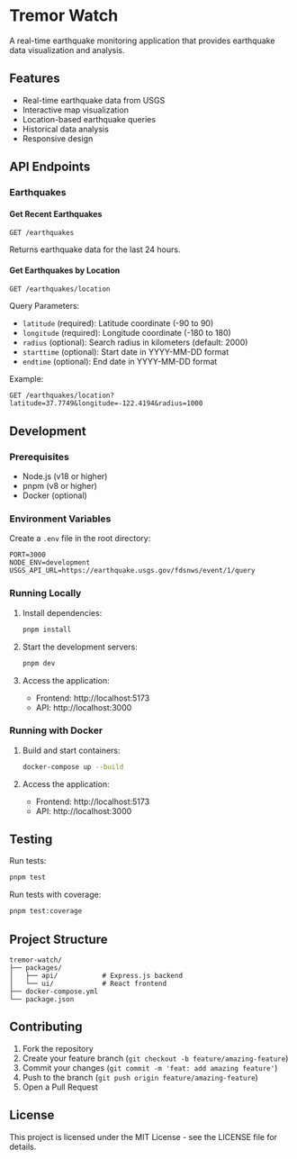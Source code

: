 # Tremor Watch

A real-time earthquake monitoring application that provides earthquake data visualization and analysis.

## Features

- Real-time earthquake data from USGS
- Interactive map visualization
- Location-based earthquake queries
- Historical data analysis
- Responsive design

## API Endpoints

### Earthquakes

#### Get Recent Earthquakes
```http
GET /earthquakes
```

Returns earthquake data for the last 24 hours.

#### Get Earthquakes by Location
```http
GET /earthquakes/location
```

Query Parameters:
- `latitude` (required): Latitude coordinate (-90 to 90)
- `longitude` (required): Longitude coordinate (-180 to 180)
- `radius` (optional): Search radius in kilometers (default: 2000)
- `starttime` (optional): Start date in YYYY-MM-DD format
- `endtime` (optional): End date in YYYY-MM-DD format

Example:
```http
GET /earthquakes/location?latitude=37.7749&longitude=-122.4194&radius=1000
```

## Development

### Prerequisites

- Node.js (v18 or higher)
- pnpm (v8 or higher)
- Docker (optional)

### Environment Variables

Create a `.env` file in the root directory:

```env
PORT=3000
NODE_ENV=development
USGS_API_URL=https://earthquake.usgs.gov/fdsnws/event/1/query
```

### Running Locally

1. Install dependencies:
   ```bash
   pnpm install
   ```

2. Start the development servers:
   ```bash
   pnpm dev
   ```

3. Access the application:
   - Frontend: http://localhost:5173
   - API: http://localhost:3000

### Running with Docker

1. Build and start containers:
   ```bash
   docker-compose up --build
   ```

2. Access the application:
   - Frontend: http://localhost:5173
   - API: http://localhost:3000

## Testing

Run tests:
```bash
pnpm test
```

Run tests with coverage:
```bash
pnpm test:coverage
```

## Project Structure

```
tremor-watch/
├── packages/
│   ├── api/           # Express.js backend
│   └── ui/            # React frontend
├── docker-compose.yml
└── package.json
```

## Contributing

1. Fork the repository
2. Create your feature branch (`git checkout -b feature/amazing-feature`)
3. Commit your changes (`git commit -m 'feat: add amazing feature'`)
4. Push to the branch (`git push origin feature/amazing-feature`)
5. Open a Pull Request

## License

This project is licensed under the MIT License - see the LICENSE file for details.